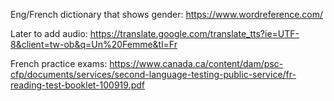 Eng/French dictionary that shows gender:
https://www.wordreference.com/

Later to add audio:
https://translate.google.com/translate_tts?ie=UTF-8&client=tw-ob&q=Un%20Femme&tl=Fr

French practice exams:
https://www.canada.ca/content/dam/psc-cfp/documents/services/second-language-testing-public-service/fr-reading-test-booklet-100919.pdf